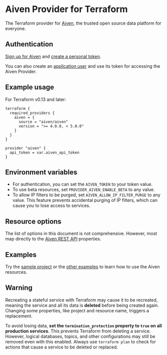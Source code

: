 # Aiven Provider for Terraform
The Terraform provider for [Aiven](https://aiven.io/), the trusted open source data platform for everyone.

## Authentication 
[Sign up for Aiven](https://console.aiven.io/signup?utm_source=terraformregistry&utm_medium=organic&utm_campaign=terraform&utm_content=signup) and [create a personal token](https://aiven.io/docs/platform/howto/create_authentication_token). 

You can also create an [application user](https://aiven.io/docs/platform/howto/manage-application-users) and use its token for accessing the Aiven Provider.

## Example usage
For Terraform v0.13 and later: 

```hcl
terraform {
  required_providers {
    aiven = {
      source = "aiven/aiven"
      version = ">= 4.0.0, < 5.0.0"
    }
  }
}

provider "aiven" {
  api_token = var.aiven_api_token
}
```
## Environment variables

 * For authentication, you can set the `AIVEN_TOKEN` to your token value.
 * To use beta resources, set `PROVIDER_AIVEN_ENABLE_BETA` to any value.
 * To allow IP filters to be purged, set `AIVEN_ALLOW_IP_FILTER_PURGE` to any value. This feature prevents accidental purging of IP filters, which can cause you to lose access to services.

## Resource options
The list of options in this document is not comprehensive. However, most map directly to the [Aiven REST API](https://api.aiven.io/doc/) properties.

## Examples
Try the [sample project](guides/sample-project.md) or the [other examples](guides/examples.md) to learn how to use the Aiven resources.

## Warning
Recreating a stateful service with Terraform may cause it to be recreated, meaning the service and all its data is **deleted** before being created again. Changing some properties, like project and resource name, triggers a replacement.

To avoid losing data, **set the `termination_protection` property to `true` on all production services**. This prevents Terraform from deleting a service. However, logical databases, topics, and other configurations may still be removed even with this enabled. Always use `terraform plan` to check for actions that cause a service to be deleted or replaced.